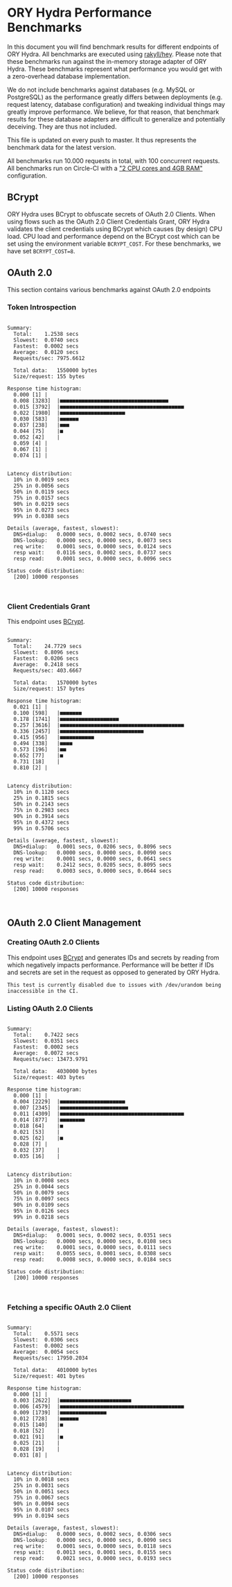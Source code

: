 # ORY Hydra Performance Benchmarks

In this document you will find benchmark results for different endpoints of ORY Hydra. All benchmarks are executed
using [rakyll/hey](https://github.com/rakyll/hey). Please note that these benchmarks run against the in-memory storage
adapter of ORY Hydra. These benchmarks represent what performance you would get with a zero-overhead database implementation.

We do not include benchmarks against databases (e.g. MySQL or PostgreSQL) as the performance greatly differs between
deployments (e.g. request latency, database configuration) and tweaking individual things may greatly improve performance.
We believe, for that reason, that benchmark results for these database adapters are difficult to generalize and potentially
deceiving. They are thus not included.

This file is updated on every push to master. It thus represents the benchmark data for the latest version.

All benchmarks run 10.000 requests in total, with 100 concurrent requests. All benchmarks run on Circle-CI with a
["2 CPU cores and 4GB RAM"](https://support.circleci.com/hc/en-us/articles/360000489307-Why-do-my-tests-take-longer-to-run-on-CircleCI-than-locally-)
configuration.

## BCrypt

ORY Hydra uses BCrypt to obfuscate secrets of OAuth 2.0 Clients. When using flows such as the OAuth 2.0 Client Credentials
Grant, ORY Hydra validates the client credentials using BCrypt which causes (by design) CPU load. CPU load and performance
depend on the BCrypt cost which can be set using the environment variable `BCRYPT_COST`. For these benchmarks,
we have set `BCRYPT_COST=8`.

## OAuth 2.0

This section contains various benchmarks against OAuth 2.0 endpoints

### Token Introspection

```

Summary:
  Total:	1.2538 secs
  Slowest:	0.0740 secs
  Fastest:	0.0002 secs
  Average:	0.0120 secs
  Requests/sec:	7975.6612
  
  Total data:	1550000 bytes
  Size/request:	155 bytes

Response time histogram:
  0.000 [1]	|
  0.008 [3283]	|■■■■■■■■■■■■■■■■■■■■■■■■■■■■■■■■■■■
  0.015 [3792]	|■■■■■■■■■■■■■■■■■■■■■■■■■■■■■■■■■■■■■■■■
  0.022 [1980]	|■■■■■■■■■■■■■■■■■■■■■
  0.030 [583]	|■■■■■■
  0.037 [238]	|■■■
  0.044 [75]	|■
  0.052 [42]	|
  0.059 [4]	|
  0.067 [1]	|
  0.074 [1]	|


Latency distribution:
  10% in 0.0019 secs
  25% in 0.0056 secs
  50% in 0.0119 secs
  75% in 0.0157 secs
  90% in 0.0219 secs
  95% in 0.0273 secs
  99% in 0.0388 secs

Details (average, fastest, slowest):
  DNS+dialup:	0.0000 secs, 0.0002 secs, 0.0740 secs
  DNS-lookup:	0.0000 secs, 0.0000 secs, 0.0073 secs
  req write:	0.0001 secs, 0.0000 secs, 0.0124 secs
  resp wait:	0.0116 secs, 0.0002 secs, 0.0737 secs
  resp read:	0.0001 secs, 0.0000 secs, 0.0096 secs

Status code distribution:
  [200]	10000 responses



```

### Client Credentials Grant

This endpoint uses [BCrypt](#bcrypt).

```

Summary:
  Total:	24.7729 secs
  Slowest:	0.8096 secs
  Fastest:	0.0206 secs
  Average:	0.2418 secs
  Requests/sec:	403.6667
  
  Total data:	1570000 bytes
  Size/request:	157 bytes

Response time histogram:
  0.021 [1]	|
  0.100 [598]	|■■■■■■■
  0.178 [1741]	|■■■■■■■■■■■■■■■■■■■
  0.257 [3616]	|■■■■■■■■■■■■■■■■■■■■■■■■■■■■■■■■■■■■■■■■
  0.336 [2457]	|■■■■■■■■■■■■■■■■■■■■■■■■■■■
  0.415 [956]	|■■■■■■■■■■■
  0.494 [338]	|■■■■
  0.573 [196]	|■■
  0.652 [77]	|■
  0.731 [18]	|
  0.810 [2]	|


Latency distribution:
  10% in 0.1120 secs
  25% in 0.1815 secs
  50% in 0.2143 secs
  75% in 0.2983 secs
  90% in 0.3914 secs
  95% in 0.4372 secs
  99% in 0.5706 secs

Details (average, fastest, slowest):
  DNS+dialup:	0.0001 secs, 0.0206 secs, 0.8096 secs
  DNS-lookup:	0.0000 secs, 0.0000 secs, 0.0090 secs
  req write:	0.0001 secs, 0.0000 secs, 0.0641 secs
  resp wait:	0.2412 secs, 0.0205 secs, 0.8095 secs
  resp read:	0.0003 secs, 0.0000 secs, 0.0644 secs

Status code distribution:
  [200]	10000 responses



```

## OAuth 2.0 Client Management

### Creating OAuth 2.0 Clients

This endpoint uses [BCrypt](#bcrypt) and generates IDs and secrets by reading from  which negatively impacts
performance. Performance will be better if IDs and secrets are set in the request as opposed to generated by ORY Hydra.

```
This test is currently disabled due to issues with /dev/urandom being inaccessible in the CI.
```

### Listing OAuth 2.0 Clients

```

Summary:
  Total:	0.7422 secs
  Slowest:	0.0351 secs
  Fastest:	0.0002 secs
  Average:	0.0072 secs
  Requests/sec:	13473.9791
  
  Total data:	4030000 bytes
  Size/request:	403 bytes

Response time histogram:
  0.000 [1]	|
  0.004 [2229]	|■■■■■■■■■■■■■■■■■■■■■
  0.007 [2345]	|■■■■■■■■■■■■■■■■■■■■■■
  0.011 [4309]	|■■■■■■■■■■■■■■■■■■■■■■■■■■■■■■■■■■■■■■■■
  0.014 [877]	|■■■■■■■■
  0.018 [64]	|■
  0.021 [53]	|
  0.025 [62]	|■
  0.028 [7]	|
  0.032 [37]	|
  0.035 [16]	|


Latency distribution:
  10% in 0.0008 secs
  25% in 0.0044 secs
  50% in 0.0079 secs
  75% in 0.0097 secs
  90% in 0.0109 secs
  95% in 0.0126 secs
  99% in 0.0218 secs

Details (average, fastest, slowest):
  DNS+dialup:	0.0001 secs, 0.0002 secs, 0.0351 secs
  DNS-lookup:	0.0000 secs, 0.0000 secs, 0.0108 secs
  req write:	0.0001 secs, 0.0000 secs, 0.0111 secs
  resp wait:	0.0055 secs, 0.0001 secs, 0.0308 secs
  resp read:	0.0008 secs, 0.0000 secs, 0.0184 secs

Status code distribution:
  [200]	10000 responses



```

### Fetching a specific OAuth 2.0 Client

```

Summary:
  Total:	0.5571 secs
  Slowest:	0.0306 secs
  Fastest:	0.0002 secs
  Average:	0.0054 secs
  Requests/sec:	17950.2034
  
  Total data:	4010000 bytes
  Size/request:	401 bytes

Response time histogram:
  0.000 [1]	|
  0.003 [2622]	|■■■■■■■■■■■■■■■■■■■■■■■
  0.006 [4579]	|■■■■■■■■■■■■■■■■■■■■■■■■■■■■■■■■■■■■■■■■
  0.009 [1739]	|■■■■■■■■■■■■■■■
  0.012 [728]	|■■■■■■
  0.015 [140]	|■
  0.018 [52]	|
  0.021 [91]	|■
  0.025 [21]	|
  0.028 [19]	|
  0.031 [8]	|


Latency distribution:
  10% in 0.0018 secs
  25% in 0.0031 secs
  50% in 0.0051 secs
  75% in 0.0067 secs
  90% in 0.0094 secs
  95% in 0.0107 secs
  99% in 0.0194 secs

Details (average, fastest, slowest):
  DNS+dialup:	0.0000 secs, 0.0002 secs, 0.0306 secs
  DNS-lookup:	0.0000 secs, 0.0000 secs, 0.0090 secs
  req write:	0.0001 secs, 0.0000 secs, 0.0118 secs
  resp wait:	0.0013 secs, 0.0001 secs, 0.0155 secs
  resp read:	0.0021 secs, 0.0000 secs, 0.0193 secs

Status code distribution:
  [200]	10000 responses



```
